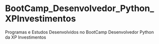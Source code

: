 # BootCamp_Desenvolvedor_Python_XPInvestimentos
 Programas e Estudos Desenvolvidos no BootCamp Desenvolvedor Python da XP Investimentos
